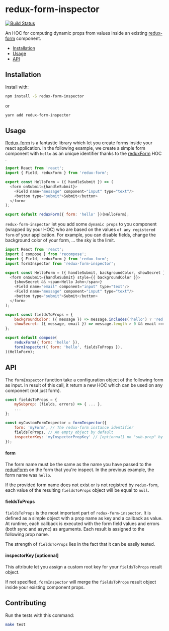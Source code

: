 # redux-form-inspector

[![Build Status](https://travis-ci.org/marmelab/redux-form-inspector.svg?branch=master)](https://travis-ci.org/marmelab/redux-form-inspector)

An HOC for computing dynamic props from values inside an existing [redux-form](https://github.com/erikras/redux-form) component.

- [Installation](#installation)
- [Usage](#installation)
- [API](#api)

## Installation

Install with:

```sh
npm install -S redux-form-inspector
```

or

```sh
yarn add redux-form-inspector
```

## Usage

[Redux-form](https://github.com/erikras/redux-form) is a fantastic library which let you create forms inside your react application. In the following example, we create a simple form component with `hello` as an unique identifier thanks to the [reduxForm](http://redux-form.com/6.7.0/docs/api/ReduxForm.md/) HOC .

```js
import React from 'react';
import { Field, reduxForm } from 'redux-form';

export const HelloForm = ({ handleSubmit }) => (
  <form onSubmit={handleSubmit}>
    <Field name="message" component="input" type="text"/>
    <button type="submit">Submit</button>
  </form>
);

export default reduxForm({ form: 'hello' })(HelloForm);
```

`redux-form-inspector` let you add some `dynamic props` to you component (wrapped by your HOC) who are based on the values `of any registered form` of your application. For example, you can disable fields, change the background color of your form, ... the sky is the limit.

```js
import React from 'react';
import { compose } from 'recompose';
import { Field, reduxForm } from 'redux-form';
import formInspector from 'redux-form-inspector';

export const HelloForm = ({ handleSubmit, backgroundColor, showSecret }) => (
  <form onSubmit={handleSubmit} style={{ backgroundColor }}>
    {showSecret && <span>Hello John</span>}
    <Field name="email" component="input" type="text"/>
    <Field name="message" component="input" type="text"/>
    <button type="submit">Submit</button>
  </form>
);

export const fieldsToProps = {
    backgroundColor: ({ message }) => message.includes('hello') ? 'red' : 'blue',
    showSecret: ({ message, email }) => message.length > 0 && email === 'john@doe.com'
};

export default compose(
    reduxForm({ form: 'hello' }),
    formInspector({ form: 'hello', fieldsToProps }),
)(HelloForm);
```

## API

The `formInspector` function take a configuration object of the following form as input. In result of this call, it return a new HOC which can be used on any component (not just form).

```js
const fieldsToProps = {
    mySubprop: (fields, errors) => { ... },
    ...
};

const myCustomFormInspector = formInspector({
    form: 'myForm', // The redux-form instance identifier
    fieldsToProps, // An empty object by default
    inspectorKey: 'myInspectorPropKey' // [optionnal] no "sub-prop" by default
});
```

#### form

The form name must be the same as the name you have passed to the [reduxForm](http://redux-form.com/6.7.0/docs/api/ReduxForm.md/) on the form that you're inspect. In the previous example, the form name was `hello`.

If the provided form name does not exist or is not registred by `redux-form`, each value of the resulting `fieldsToProps` object will be equal to `null`.

#### fieldsToProps

`fieldsToProps` is the most important part of `redux-form-inspector`. It is defined as a simple object with a prop name as key and a callback as value. At runtime, each callback is executed with the form field values and errors (both sync and async) as arguments. Each result is assigned to the following prop name.

The strength of `fieldsToProps` lies in the fact that it can be easily tested.

#### inspectorKey [optionnal]

This attribute let you assign a custom root key for your `fieldsToProps` result object.

If not specified, `formInspector` will merge the `fieldsToProps` result object inside your existing component props.

## Contributing

Run the tests with this command:

```sh
make test
```
